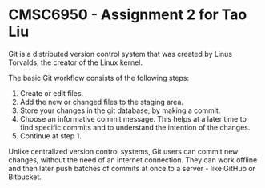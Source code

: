 # CMSC6950 - Assignment 2 for Tao Liu
Git is a distributed version control system that was created by Linus Torvalds, the creator of the Linux kernel.

The basic Git workflow consists of the following steps:
1. Create or edit files.
2. Add the new or changed files to the staging area.
3. Store your changes in the git database, by making a commit.
4. Choose an informative commit message. This helps at a later time to find specific commits and to understand the intention of the changes.
5. Continue at step 1.

Unlike centralized version control systems, Git users can commit new changes, without the need of an internet connection. They can work offline and then later push batches of commits at once to a server - like GitHub or Bitbucket.
